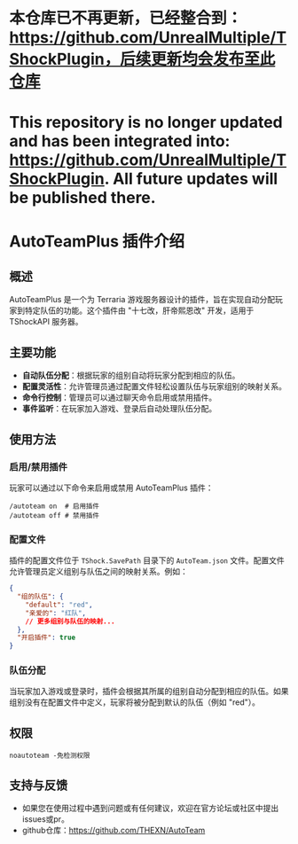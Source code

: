 # 本仓库已不再更新，已经整合到：https://github.com/UnrealMultiple/TShockPlugin，后续更新均会发布至此仓库
# This repository is no longer updated and has been integrated into: https://github.com/UnrealMultiple/TShockPlugin. All future updates will be published there.
# AutoTeamPlus 插件介绍

## 概述

AutoTeamPlus 是一个为 Terraria 游戏服务器设计的插件，旨在实现自动分配玩家到特定队伍的功能。这个插件由 "十七改，肝帝熙恩改" 开发，适用于 TShockAPI 服务器。

## 主要功能

- **自动队伍分配**：根据玩家的组别自动将玩家分配到相应的队伍。
- **配置灵活性**：允许管理员通过配置文件轻松设置队伍与玩家组别的映射关系。
- **命令行控制**：管理员可以通过聊天命令启用或禁用插件。
- **事件监听**：在玩家加入游戏、登录后自动处理队伍分配。

## 使用方法

### 启用/禁用插件

玩家可以通过以下命令来启用或禁用 AutoTeamPlus 插件：

```
/autoteam on  # 启用插件
/autoteam off # 禁用插件
```

### 配置文件

插件的配置文件位于 `TShock.SavePath` 目录下的 `AutoTeam.json` 文件。配置文件允许管理员定义组别与队伍之间的映射关系。例如：

```json
{
  "组的队伍": {
    "default": "red",
    "亲爱的": "红队",
    // 更多组别与队伍的映射...
  },
  "开启插件": true
}
```

### 队伍分配

当玩家加入游戏或登录时，插件会根据其所属的组别自动分配到相应的队伍。如果组别没有在配置文件中定义，玩家将被分配到默认的队伍（例如 "red"）。


## 权限

```
noautoteam -免检测权限
```

## 支持与反馈
- 如果您在使用过程中遇到问题或有任何建议，欢迎在官方论坛或社区中提出issues或pr。
- github仓库：https://github.com/THEXN/AutoTeam
